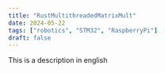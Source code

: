 ```yaml
---
title: "RustMultithreadedMatrixMult"
date: 2024-05-22
tags: ["robotics", "STM32", "RaspberryPi"]
draft: false
---
```


This is a description in english

